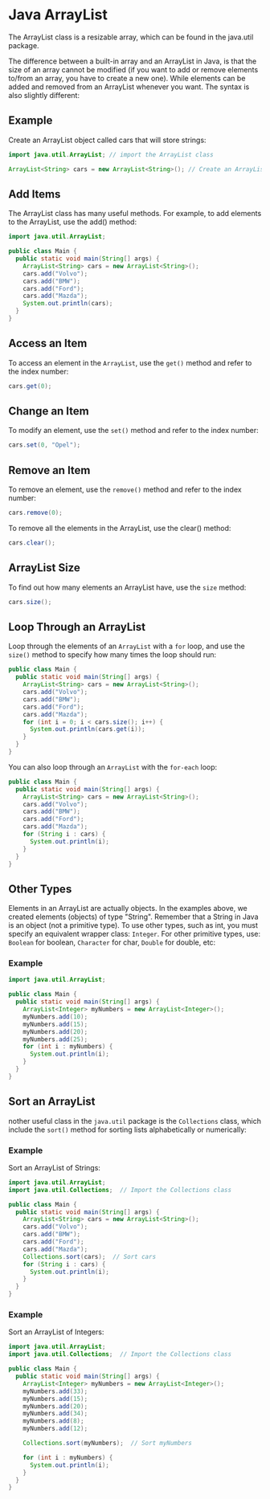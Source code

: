 
# Java ArrayList


The ArrayList class is a resizable array, which can be found in the java.util package.

The difference between a built-in array and an ArrayList in Java, is that the size of an array cannot be modified (if you want to add or remove elements to/from an array, you have to create a new one). While elements can be added and removed from an ArrayList whenever you want. The syntax is also slightly different:

## Example

Create an ArrayList object called cars that will store strings:
```java
import java.util.ArrayList; // import the ArrayList class

ArrayList<String> cars = new ArrayList<String>(); // Create an ArrayList object
```
## Add Items

The ArrayList class has many useful methods. For example, to add elements to the ArrayList, use the add() method:
```java
import java.util.ArrayList;

public class Main {
  public static void main(String[] args) {
    ArrayList<String> cars = new ArrayList<String>();
    cars.add("Volvo");
    cars.add("BMW");
    cars.add("Ford");
    cars.add("Mazda");
    System.out.println(cars);
  }
}
```
## Access an Item
To access an element in the ```ArrayList```, use the ```get()``` method and refer to the index number:
```java
cars.get(0);
```

## Change an Item
To modify an element, use the ```set()``` method and refer to the index number:
```java
cars.set(0, "Opel");
```
## Remove an Item
To remove an element, use the ```remove()``` method and refer to the index number:
```java
cars.remove(0);
```
To remove all the elements in the ArrayList, use the clear() method:
```java
cars.clear();
```
## ArrayList Size
To find out how many elements an ArrayList have, use the ```size``` method:
```java
cars.size();
```

## Loop Through an ArrayList
Loop through the elements of an ```ArrayList``` with a ```for``` loop, and use the ```size()``` method to specify how many times the loop should run:
```java
public class Main {
  public static void main(String[] args) {
    ArrayList<String> cars = new ArrayList<String>();
    cars.add("Volvo");
    cars.add("BMW");
    cars.add("Ford");
    cars.add("Mazda");
    for (int i = 0; i < cars.size(); i++) {
      System.out.println(cars.get(i));
    }
  }
}
```
You can also loop through an ```ArrayList``` with the ```for-each``` loop:
```java
public class Main {
  public static void main(String[] args) {
    ArrayList<String> cars = new ArrayList<String>();
    cars.add("Volvo");
    cars.add("BMW");
    cars.add("Ford");
    cars.add("Mazda");
    for (String i : cars) {
      System.out.println(i);
    }
  }
}
```
## Other Types
Elements in an ArrayList are actually objects. In the examples above, we created elements (objects) of type "String". Remember that a String in Java is an object (not a primitive type). To use other types, such as int, you must specify an equivalent wrapper class: ```Integer```. For other primitive types, use: ```Boolean``` for boolean, ```Character``` for char, ```Double``` for double, etc:

### Example
```java
import java.util.ArrayList;

public class Main {
  public static void main(String[] args) {
    ArrayList<Integer> myNumbers = new ArrayList<Integer>();
    myNumbers.add(10);
    myNumbers.add(15);
    myNumbers.add(20);
    myNumbers.add(25);
    for (int i : myNumbers) {
      System.out.println(i);
    }
  }
}
```
## Sort an ArrayList
nother useful class in the ```java.util``` package is the ```Collections``` class, which include the ```sort()``` method for sorting lists alphabetically or numerically:

### Example
Sort an ArrayList of Strings:
```java
import java.util.ArrayList;
import java.util.Collections;  // Import the Collections class

public class Main {
  public static void main(String[] args) {
    ArrayList<String> cars = new ArrayList<String>();
    cars.add("Volvo");
    cars.add("BMW");
    cars.add("Ford");
    cars.add("Mazda");
    Collections.sort(cars);  // Sort cars
    for (String i : cars) {
      System.out.println(i);
    }
  }
}
```
### Example
Sort an ArrayList of Integers:
```java
import java.util.ArrayList;
import java.util.Collections;  // Import the Collections class

public class Main {
  public static void main(String[] args) {
    ArrayList<Integer> myNumbers = new ArrayList<Integer>();
    myNumbers.add(33);
    myNumbers.add(15);
    myNumbers.add(20);
    myNumbers.add(34);
    myNumbers.add(8);
    myNumbers.add(12);

    Collections.sort(myNumbers);  // Sort myNumbers

    for (int i : myNumbers) {
      System.out.println(i);
    }
  }
}
```
